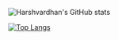 
<!---
TheHarshKadam/TheHarshKadam is a ✨ special ✨ repository because its `README.md` (this file) appears on your GitHub profile.
You can click the Preview link to take a look at your changes.
--->
![Harshvardhan's GitHub stats](https://github-readme-stats.vercel.app/api?username=TheHarshKadam&show_icons=true&theme=radical)

[![Top Langs](https://github-readme-stats.vercel.app/api/top-langs/?username=TheHarshKadam&layout=compact&theme=radical)](https://github.com/anuraghazra/github-readme-stats)



